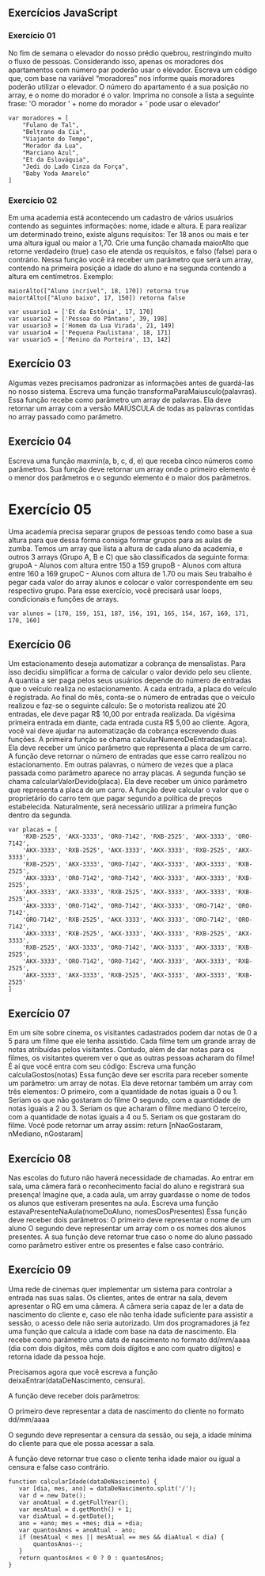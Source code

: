 ## Exercícios JavaScript

### Exercício 01
No fim de semana o elevador do nosso prédio quebrou, restringindo muito o fluxo de pessoas. Considerando isso, apenas os moradores dos apartamentos com número par poderão usar o elevador. Escreva um código que, com base na variável “moradores” nos informe quais moradores poderão utilizar o elevador. O número do apartamento é a sua posição no array, e o nome do morador é o valor.
Imprima no console a lista a seguinte frase: 'O morador ' + nome do morador + ' pode usar o elevador'
```
var moradores = [
    "Fulano de Tal",
    "Beltrano da Cia",
    "Viajante do Tempo",
    "Morador da Lua",
    "Marciano Azul",
    "Et da Eslováquia",
    "Jedi do Lado Cinza da Força",
    "Baby Yoda Amarelo"
]
```


### Exercício 02
Em uma  academia está acontecendo um cadastro de vários usuários contendo as seguintes informações: nome, idade e altura. E para realizar um determinado treino, existe alguns requisitos: Ter 18 anos ou mais e ter uma altura igual ou maior a 1,70.
Crie uma função chamada maiorAlto que retorne verdadeiro (true) caso ele atenda os requisitos, e falso (false) para o contrário. Nessa função você irá receber um parâmetro que será um array, contendo na primeira posição a idade do aluno e na segunda contendo a altura em centímetros.
Exemplo:
```
maiorAlto(["Aluno incrível", 18, 170]) retorna true
maiortAlto(["Aluno baixo", 17, 150]) retorna false
```

```
var usuario1 = ['Et da Estônia', 17, 170]
var usuario2 = ['Pessoa do Pântano', 39, 198]
var usuario3 = ['Homem da Lua Virada', 21, 149]
var usuario4 = ['Pequena Paulistana', 18, 171]
var usuario5 = ['Menino da Porteira', 13, 142]
```


## Exercício 03
Algumas vezes precisamos padronizar as informações antes de guardá-las no nosso sistema. Escreva uma função transformaParaMaiusculo(palavras). Essa função recebe como
parâmetro um array de palavras. Ela deve retornar um array com a versão MAIÚSCULA de todas as palavras contidas no array passado como parâmetro.


## Exercício 04
Escreva uma função maxmin(a, b, c, d, e) que receba cinco números como parâmetros.
Sua função deve retornar um array onde o primeiro elemento é o menor dos parâmetros e o segundo elemento é o maior dos parâmetros.


# Exercício 05
Uma academia precisa separar grupos de pessoas tendo como base a sua altura para que dessa forma consiga formar grupos para as aulas de zumba. Temos um array que lista a
altura de cada aluno da academia, e outros 3 arrays (Grupo A, B e C) que são classificados da seguinte forma: 
grupoA - Alunos com altura entre 150 a 159
grupoB - Alunos com altura entre 160 a 169
grupoC - Alunos com altura de 1.70 ou mais
Seu trabalho é pegar cada valor do array alunos e colocar o valor correspondente em seu respectivo grupo. Para esse exercício, você precisará usar loops, condicionais e
funções de arrays. 
```
var alunos = [170, 159, 151, 187, 156, 191, 165, 154, 167, 169, 171, 170, 160]
```


## Exercício 06
Um estacionamento deseja automatizar a cobrança de mensalistas. Para isso decidiu simplificar a forma de calcular o valor devido pelo seu cliente. A quantia a ser paga pelos seus usuários depende do número de entradas que o veículo realiza no estacionamento. A cada entrada, a placa do veículo é registrada. Ao final do mês, conta-se o número de entradas que o veículo realizou e faz-se o seguinte cálculo:
Se o motorista realizou até 20 entradas, ele deve pagar R$ 10,00 por entrada realizada.
Da vigésima primeira entrada em diante, cada entrada custa R$ 5,00 ao cliente.
Agora, você vai deve ajudar na automatização da cobrança escrevendo duas funções.
A primeira função se chama calcularNumeroDeEntradas(placa). Ela deve receber um único parâmetro que representa a placa de um carro. A função deve retornar o número de entradas
que esse carro realizou no estacionamento. Em outras palavras, o número de vezes que a placa passada como parâmetro aparece no array placas.
A segunda função se chama calcularValorDevido(placa). Ela deve receber um único parâmetro que representa a placa de um carro. A função deve calcular o valor que o proprietário
do carro tem que pagar segundo a política de preços estabelecida. Naturalmente, será necessário utilizar a primeira função dentro da segunda.

```
var placas = [
    'RXB-2525', 'AKX-3333', 'ORO-7142', 'RXB-2525', 'AKX-3333', 'ORO-7142',
    'AKX-3333', 'RXB-2525', 'AKX-3333', 'AKX-3333', 'RXB-2525', 'AKX-3333',
    'RXB-2525', 'AKX-3333', 'ORO-7142', 'AKX-3333', 'AKX-3333', 'RXB-2525',
    'AKX-3333', 'ORO-7142', 'ORO-7142', 'AKX-3333', 'AKX-3333', 'RXB-2525',
    'AKX-3333', 'AKX-3333', 'RXB-2525', 'AKX-3333', 'AKX-3333', 'RXB-2525',
    'AKX-3333', 'ORO-7142', 'ORO-7142', 'AKX-3333', 'ORO-7142', 'ORO-7142',
    'ORO-7142', 'RXB-2525', 'AKX-3333', 'AKX-3333', 'ORO-7142', 'ORO-7142',
    'AKX-3333', 'RXB-2525', 'AKX-3333', 'AKX-3333', 'RXB-2525', 'AKX-3333',
    'RXB-2525', 'AKX-3333', 'ORO-7142', 'AKX-3333', 'AKX-3333', 'RXB-2525',
    'AKX-3333', 'ORO-7142', 'ORO-7142', 'AKX-3333', 'AKX-3333', 'RXB-2525',
    'AKX-3333', 'AKX-3333', 'RXB-2525', 'AKX-3333', 'AKX-3333', 'RXB-2525'
]
```


## Exercício 07
Em um site sobre cinema, os visitantes cadastrados podem dar notas de 0 a 5 para um filme que ele tenha assistido. Cada filme tem um grande array de notas atribuídas
pelos visitantes. Contudo, além de dar notas para os filmes, os visitantes querem ver o que as outras pessoas acharam do filme! É aí que você entra com seu código:
Escreva uma função calculaGostos(notas)
Essa função deve ser escrita para receber somente um parâmetro: um array de notas. Ela deve retornar também um array com três elementos:
O primeiro, com a quantidade de notas iguais a 0 ou 1. Seriam os que não gostaram do filme
O segundo, com a quantidade de notas iguais a 2 ou 3. Seriam os que acharam o filme mediano
O terceiro, com a quantidade de notas iguais a 4 ou 5. Seriam os que gostaram do filme.
Você pode retornar um array assim: return [nNaoGostaram, nMediano, nGostaram]


## Exercício 08
Nas escolas do futuro não haverá necessidade de chamadas. Ao entrar em sala, uma câmera fará o reconhecimento facial do aluno e registrará sua presença!
Imagine que, a cada aula, um array guardasse o nome de todos os alunos que estiveram presentes na aula.
Escreva uma função estavaPresenteNaAula(nomeDoAluno, nomesDosPresentes)
Essa função deve receber dois parâmetros:
O primeiro deve representar o nome de um aluno
O segundo deve representar um array com o os nomes dos alunos presentes.
A sua função deve retornar true caso o nome do aluno passado como parâmetro estiver entre os presentes e false caso contrário.


## Exercício 09 
Uma rede de cinemas quer implementar um sistema para controlar a entrada nas suas salas. Os clientes, antes de entrar na sala, devem apresentar o RG em uma câmera.
A câmera seria capaz de ler a data de nascimento do cliente e, caso ele não tenha idade suficiente para assistir a sessão, o acesso dele não seria autorizado.
Um dos programadores já fez uma função que calcula a idade com base na data de nascimento. Ela recebe como parâmetro uma data de nascimento no formato
dd/mm/aaaa (dia com dois dígitos, mês com dois dígitos e ano com quatro dígitos) e retorna idade da pessoa hoje.


Precisamos agora que você escreva a função deixaEntrar(dataDeNascimento, censura).


A função deve receber dois parâmetros:

O primeiro deve representar a data de nascimento do cliente no formato dd/mm/aaaa 


O segundo deve representar a censura da sessão, ou seja, a idade mínima do cliente para que ele possa acessar a sala.


A função deve retornar true caso o cliente tenha idade maior ou igual a censura e false caso contrário.

```
function calcularIdade(dataDeNascimento) {
   var [dia, mes, ano] = dataDeNascimento.split('/');
   var d = new Date();
   var anoAtual = d.getFullYear();
   var mesAtual = d.getMonth() + 1;
   var diaAtual = d.getDate();
   ano = +ano; mes = +mes; dia = +dia;
   var quantosAnos = anoAtual - ano;
   if (mesAtual < mes || mesAtual == mes && diaAtual < dia) {
       quantosAnos--;
   }
   return quantosAnos < 0 ? 0 : quantosAnos;
}
```
